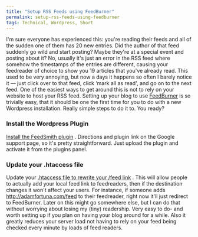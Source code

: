 ```yaml
---
title: "Setup RSS Feeds using FeedBurner"
permalink: setup-rss-feeds-using-feedburner
tags: Technical, Wordpress, Short
---
```


I'm sure everyone has experienced this: you're reading their feeds and all of the sudden one of them has 20 new entries. Did the author of that feed suddenly go wild and start posting? Maybe they're at a special event and posting about it? No, usually it's just an error in the RSS feed where somehow the timestamps of the entries are different, causing your feedreader of choice to show you 19 articles that you've already read. This used to be very annoying, but now a days it happens so often I barely notice it — just click over to that feed, click ‘mark all as read', and go on to the next feed. One of the easiest ways to get around this is not to rely on your website to host your RSS feed. Setting up your blog to use [FeedBurner](http://www.feedburner.com) is so trivially easy, that it should be one the first time for you to do with a new Wordpress installation. Really simple steps to do it to. You ready?

### Install the Wordpress Plugin

[Install the FeedSmith plugin](http://www.google.com/support/feedburner/bin/answer.py?hl=en&amp;answer=78483) . Directions and plugin link on the Google support page, so it's pretty straightforward. Just upload the plugin and activate it from the plugins panel.

### Update your .htaccess file

Update your [.htaccess file to rewrite your /feed link](http://perishablepress.com/press/2008/03/25/redirect-wordpress-feeds-to-feedburner-via-htaccess-redux/) . This will allow people to actually add your local feed link to feedreaders, then if the destination changes it won't affect your users. For instance, if someone adds <http://adamfortuna.com/feed> to their feedreader, right now it'll just redirect to FeedBurner. Later on this might go somewhere else, but I can do that without worrying about losing my (tiny) readership. Very easy to do- and worth setting up if you plan on having your blog around for a while. Also it greatly reduces your server load not having to rely on your feed being checked every minute by loads of feed readers.

